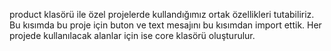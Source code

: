 product klasörü ile özel projelerde kullandığımız ortak özellikleri tutabiliriz.
Bu kısımda bu proje için buton ve text mesajını bu kısımdan import ettik.
Her projede kullanılacak alanlar için ise core klasörü oluşturulur.
